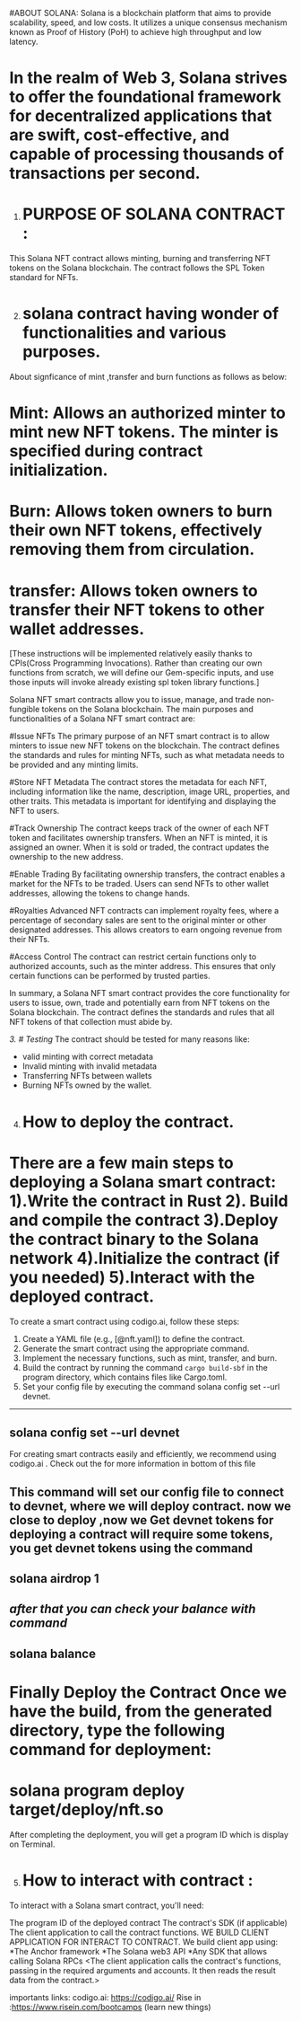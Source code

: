#ABOUT SOLANA:
Solana is a blockchain platform that aims to provide scalability, speed, and low costs. It utilizes a unique consensus mechanism known as Proof of History (PoH) to achieve high throughput and low latency.

In the realm of Web 3, Solana strives to offer the foundational framework for decentralized applications that are swift, cost-effective, and capable of processing thousands of transactions per second.
===================================  

1. # PURPOSE OF SOLANA CONTRACT :
  This Solana NFT contract allows minting, burning and transferring NFT tokens on the Solana blockchain. The contract follows the SPL Token standard for NFTs.

2. # solana contract having  wonder of  functionalities and various purposes.

 About signficance of  mint ,transfer and burn functions as follows as below:
 #  Mint: Allows an authorized minter to mint new NFT tokens. The minter is specified during contract initialization.

# Burn: Allows token owners to burn their own NFT tokens, effectively removing them from circulation.

# transfer: Allows token owners to transfer their NFT tokens to other wallet addresses.
  [These instructions will be implemented relatively easily thanks to CPIs(Cross Programming Invocations). Rather than creating our own functions from scratch, we will define our Gem-specific inputs, 
      and use those inputs will invoke already existing spl token library functions.]

Solana NFT smart contracts allow you to issue, manage, and trade non-fungible tokens on the Solana blockchain. The main purposes and functionalities of a Solana NFT smart contract are:

#Issue NFTs
The primary purpose of an NFT smart contract is to allow minters to issue new NFT tokens on the blockchain. The contract defines the standards and rules for minting NFTs, such as what metadata needs to be provided and any minting limits.

 #Store NFT Metadata
The contract stores the metadata for each NFT, including information like the name, description, image URL, properties, and other traits. This metadata is important for identifying and displaying the NFT to users.

#Track Ownership
The contract keeps track of the owner of each NFT token and facilitates ownership transfers. When an NFT is minted, it is assigned an owner. When it is sold or traded, the contract updates the ownership to the new address.

#Enable Trading
By facilitating ownership transfers, the contract enables a market for the NFTs to be traded. Users can send NFTs to other wallet addresses, allowing the tokens to change hands.

#Royalties
Advanced NFT contracts can implement royalty fees, where a percentage of secondary sales are sent to the original minter or other designated addresses. This allows creators to earn ongoing revenue from their NFTs.

#Access Control
The contract can restrict certain functions only to authorized accounts, such as the minter address. This ensures that only certain functions can be performed by trusted parties.

In summary, a Solana NFT smart contract provides the core functionality for users to issue, own, trade and potentially earn from NFT tokens on the Solana blockchain. The contract defines the standards and rules that all NFT tokens of that collection must abide by.

*3. # Testing*
The contract should be tested for many reasons like:

 * valid minting with correct metadata
 * Invalid minting with invalid metadata
 * Transferring NFTs between wallets
 * Burning NFTs owned by the wallet.

4. # How to deploy the contract.
 There are a few main steps to deploying a Solana smart contract:
1).Write the contract in Rust
2). Build and compile the contract
3).Deploy the contract binary to the Solana network
4).Initialize the contract (if you needed)
5).Interact with the deployed contract.
====================

To create a smart contract using codigo.ai, follow these steps:

1. Create a YAML file (e.g., [@nft.yaml]) to define the contract.
2. Generate the smart contract using the appropriate command.
3. Implement the necessary functions, such as mint, transfer, and burn.
4. Build the contract by running the command `cargo build-sbf` in the program directory, which contains files like Cargo.toml.
5. Set your config file by executing the command solana config set --url devnet.

---------------------------------
 solana config set --url devnet
---------------------------------
For creating smart contracts easily and efficiently, we recommend using codigo.ai . Check out the for more information in bottom of this file

This command will set our config file to connect to devnet, where we will deploy contract. now we close to deploy ,now we Get devnet tokens for deploying a contract will require some tokens, you get devnet tokens using the command 
---------------------------------
solana airdrop 1 
---------------------------------
 *after that you can check your balance with command*
---------------------------------
solana balance 
---------------------------------
Finally Deploy the Contract
Once we have the build, from the generated directory, type the following command for deployment: 
============================================
 solana program deploy target/deploy/nft.so 
============================================
After completing the deployment, you will get a program ID which is display on Terminal.

5. # How to interact with contract :
To interact with a Solana smart contract, you'll need:

The program ID of the deployed contract
The contract's SDK (if applicable)
The client application to call the contract functions. 
WE BUILD CLIENT APPLICATION FOR INTERACT TO CONTRACT.
We build client app using:
*The Anchor framework
*The Solana web3 API
*Any SDK that allows calling Solana RPCs
<The client application calls the contract's functions, passing in the required arguments and accounts. It then reads the result data from the contract.>



importants links:
codigo.ai: https://codigo.ai/
Rise in :https://www.risein.com/bootcamps (learn new things)
